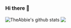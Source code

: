 ### Hi there 👋

<img align="center" src="https://github-readme-stats.vercel.app/api?username=AhmedAbdelmawgood&show_icons=true&include_all_commits=true&theme=Hacker" alt="TheAbbie's github stats" />
<img align="center" src="https://github-readme-stats.vercel.app/api/top-langs/?username=AhmedAbdelmawgood&layout=compact&theme=Hacker" />
<!--
**AhmedAbdelmawgood/AhmedAbdelmawgood** is a ✨ _special_ ✨ repository because its `README.md` (this file) appears on your GitHub profile.

Here are some ideas to get you started:

- 🔭 I’m currently working on ...
- 🌱 I’m currently learning ...
- 👯 I’m looking to collaborate on ...
- 🤔 I’m looking for help with ...
- 💬 Ask me about ...
- 📫 How to reach me: ...
- 😄 Pronouns: ...
- ⚡ Fun fact: ...
-->
